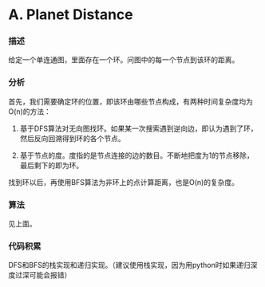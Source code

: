 ﻿# A. Planet Distance

### 描述

给定一个单连通图，里面存在一个环。问图中的每一个节点到该环的距离。

### 分析

首先，我们需要确定环的位置，即该环由哪些节点构成，有两种时间复杂度均为O(n)的方法：

1. 基于DFS算法对无向图找环。如果某一次搜索遇到逆向边，即认为遇到了环，然后反向回溯得到环的各个节点。

2. 基于节点的度。度指的是节点连接的边的数目。不断地把度为1的节点移除，最后剩下的即为环。

找到环以后，再使用BFS算法为非环上的点计算距离，也是O(n)的复杂度。

### 算法

见上面。

### 代码积累

DFS和BFS的栈实现和递归实现。（建议使用栈实现，因为用python时如果递归深度过深可能会报错）

